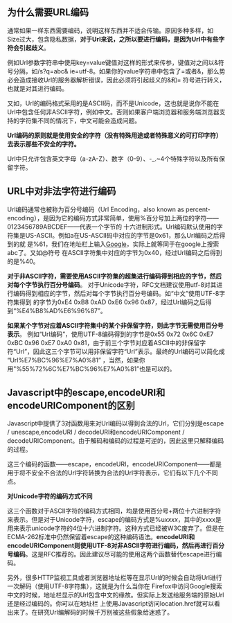 ## 为什么需要URL编码

通常如果一样东西需要编码，说明这样东西并不适合传输。原因多种多样，如Size过大，包含隐私数据，**对于Url来说，之所以要进行编码，是因为Url中有些字符会引起歧义**。

例如Url参数字符串中使用key=value键值对这样的形式来传参，键值对之间以&符号分隔，如/s?q=abc& ie=utf-8。如果你的value字符串中包含了=或者&，那么势必会造成接收Url的服务器解析错误，因此必须将引起歧义的&和= 符号进行转义，也就是对其进行编码。

又如，Url的编码格式采用的是ASCII码，而不是Unicode，这也就是说你不能在Url中包含任何非ASCII字符，例如中文。否则如果客户端浏览器和服务端浏览器支持的字符集不同的情况下，中文可能会造成问题。

**Url编码的原则就是使用安全的字符（没有特殊用途或者特殊意义的可打印字符）去表示那些不安全的字符。**

Url中只允许包含英文字母（a-zA-Z）、数字（0-9）、-_.~4个特殊字符以及所有保留字符。

## URL中对非法字符进行编码

Url编码通常也被称为百分号编码（Url Encoding，also known as percent-encoding），是因为它的编码方式非常简单，使用%百分号加上两位的字符——0123456789ABCDEF——代表一个字节的 十六进制形式。Url编码默认使用的字符集是US-ASCII。例如a在US-ASCII码中对应的字节是0x61，那么Url编码之后得到的就 是%61，我们在地址栏上输入[Google](https://link.zhihu.com/?target=http%3A//g.cn/search%3Fq%3D%61%62%63)，实际上就等同于在google上搜索abc了。又如@符号 在ASCII字符集中对应的字节为0x40，经过Url编码之后得到的是%40。

**对于非ASCII字符，需要使用ASCII字符集的超集进行编码得到相应的字节，然后对每个字节执行百分号编码**。 对于Unicode字符，RFC文档建议使用utf-8对其进行编码得到相应的字节，然后对每个字节执行百分号编码。如“中文”使用UTF-8字符集得到 的字节为0xE4 0xB8 0xAD 0xE6 0x96 0x87，经过Url编码之后得到“%E4%B8%AD%E6%96%87”。

**如果某个字节对应着ASCII字符集中的某个非保留字符，则此字节无需使用百分号表示**。 例如“Url编码”，使用UTF-8编码得到的字节是0x55 0x72 0x6C 0xE7 0xBC 0x96 0xE7 0xA0 0x81，由于前三个字节对应着ASCII中的非保留字符“Url”，因此这三个字节可以用非保留字符“Url”表示。最终的Url编码可以简化成 “Url%E7%BC%96%E7%A0%81” ，当然，如果你用"%55%72%6C%E7%BC%96%E7%A0%81”也是可以的。

## Javascript中的escape,encodeURI和encodeURIComponent的区别

Javascript中提供了3对函数用来对Url编码以得到合法的Url，它们分别是escape / unescape,encodeURI / decodeURI和encodeURIComponent / decodeURIComponent。由于解码和编码的过程是可逆的，因此这里只解释编码的过程。

这三个编码的函数——escape，encodeURI，encodeURIComponent——都是用于将不安全不合法的Url字符转换为合法的Url字符表示，它们有以下几个不同点。

**对Unicode字符的编码方式不同**

这三个函数对于ASCII字符的编码方式相同，均是使用百分号+两位十六进制字符来表示。但是对于Unicode字符，escape的编码方式是%u*xxxx*，其中的xxxx是用来表示unicode字符的4位十六进制字符。这种方式已经被W3C废弃了。但是在ECMA-262标准中仍然保留着escape的这种编码语法。**encodeURI和encodeURIComponent则使用UTF-8对非ASCII字符进行编码，然后再进行百分号编码**。这是RFC推荐的。因此建议尽可能的使用这两个函数替代escape进行编码。

另外，很多HTTP监视工具或者浏览器地址栏等在显示Url的时候会自动将Url进行一次解码（使用UTF-8字符集），这就是为什么当你在 Firefox中访问Google搜索中文的时候，地址栏显示的Url包含中文的缘故。但实际上发送给服务端的原始Url还是经过编码的。你可以在地址栏 上使用Javascript访问location.href就可以看出来了。在研究Url编解码的时候千万别被这些假象给迷惑了。
